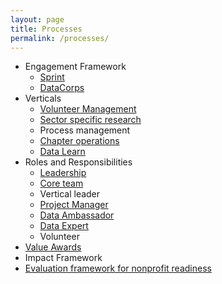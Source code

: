 ```yaml
---
layout: page
title: Processes
permalink: /processes/
---
```


- Engagement Framework
	- [Sprint](https://docs.google.com/document/d/1Ri8NCSEPMhlcG1M9bqEXJACdz9YqzcTLyC_Y1xIJcfY/edit)
	- [DataCorps](https://docs.google.com/document/d/1UA9p1sM8IPZlohDZrNw1lUKovDrEJz5JA6dT8zcqVMc/edit#)
- Verticals
	- [Volunteer Management](https://docs.google.com/document/d/1HBuaE1Em4VrjI3q9UiNrXEMJ-tHizapl8Os60TcB4Eg/edit#heading=h.ip78ydirggiy)
	- [Sector specific research](https://docs.google.com/document/d/1HBuaE1Em4VrjI3q9UiNrXEMJ-tHizapl8Os60TcB4Eg/edit#heading=h.1mgx04pmv1ba)
	- Process management
	- [Chapter operations](https://docs.google.com/document/d/1HBuaE1Em4VrjI3q9UiNrXEMJ-tHizapl8Os60TcB4Eg/edit#heading=h.ppi12kgf8qhr)
	- [Data Learn](https://docs.google.com/document/d/1HBuaE1Em4VrjI3q9UiNrXEMJ-tHizapl8Os60TcB4Eg/edit#heading=h.7rbm643awjh2)
- Roles and Responsibilities
	- [Leadership](https://docs.google.com/document/d/1JCc3rZBV2gKsAMA_vcPfz1GFI3YbYCNZWN_c0Ga6Gjo/edit#heading=h.dt7z8as7gsoj)
	- [Core team](https://docs.google.com/document/d/1_WU8wg0Ord5L2x6pA21ZJYmhOhFQSok7Y6thZUAuMQk/edit#heading=h.dt7z8as7gsoj)
	- Vertical leader
	- [Project Manager](https://docs.google.com/document/d/1RR-HyWMcR1yJmTVc6VoK2H3WvskV0Fp3RrFIsyIu3NA/edit)
	- [Data Ambassador](https://docs.google.com/document/d/1MpeghZI5mozBgt2ljzDjRw9eXJZxPLlyxy3mq2FDHLQ/edit)
	- [Data Expert](https://docs.google.com/document/d/1UZkdrti07T4VsrfwruLA7FWYhfjROxJl-s_eQ8WZlcE/edit)
	- Volunteer
- [Value Awards](https://docs.google.com/spreadsheets/d/11Cvb47mgRmhGCrk9WM05Iu7_MCFaJ9JY67xSlmMqnbM/edit#gid=0)
- Impact Framework
- [Evaluation framework for nonprofit readiness](https://docs.google.com/document/d/1xZwOKvdo5W-JZDc9BbzOUpeazI7yGil-nyM15Is9ti0/edit)
